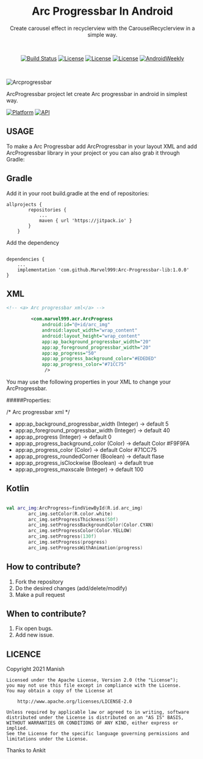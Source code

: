 <h1 align="center">  Arc Progressbar In Android</h1>

<p align="center">
Create carousel effect in recyclerview with the CarouselRecyclerview in a simple way.
</p>
</br>
<p align="center">
  <a href="https://github.com/sparrow007/CarouselRecyclerview/actions"><img alt="Build Status"src="https://github.com/sparrow007/CarouselRecyclerview/workflows/Android%20CI/badge.svg"/></a> 
  <a href="https://opensource.org/licenses/Apache-2.0"><img alt="License" src="https://img.shields.io/badge/License-Apache%202.0-blue.svg"/></a>
  <a href="http://developer.android.com/index.html"><img alt="License" src="https://img.shields.io/badge/platform-android-green.svg"/></a>
    <a href="https://android-arsenal.com/api?level=14"><img alt="License" src="https://img.shields.io/badge/API-14%2B-brightgreen.svg"/></a>
    <a href="https://mailchi.mp/kotlinweekly/kotlin-weekly-242"><img alt="AndroidWeekly" src="https://skydoves.github.io/badges/kotlin-weekly.svg"/></a>

</p>
</br>

![Arcprogressbar](https://user-images.githubusercontent.com/43094705/116447605-cd10c380-a875-11eb-8d70-4743cd0dbc0c.png)

ArcProgressbar project let create Arc progressbar in android in simplest way.

[![Platform](https://img.shields.io/badge/platform-android-green.svg)](http://developer.android.com/index.html)
[![API](https://img.shields.io/badge/API-13%2B-brightgreen.svg?style=flat)](https://android-arsenal.com/api?level=13)

USAGE
-----
To make a Arc Progressbar add ArcProgressbar in your layout XML and add ArcProgressbar library in your project or you can also grab it through Gradle:

Gradle
------
Add it in your root build.gradle at the end of repositories:
```
allprojects {
		repositories {
			...
			maven { url 'https://jitpack.io' }
		}
	}
```
Add the dependency
```

dependencies {
    ...
    implementation 'com.github.Marvel999:Arc-Progressbar-lib:1.0.0'
}
```


XML
-----

```xml
<!-- <a> Arc progressbar xml</a> -->

         <com.marvel999.acr.ArcProgress
             android:id="@+id/arc_img"
             android:layout_width="wrap_content"
             android:layout_height="wrap_content"
             app:ap_background_progressbar_width="20"
             app:ap_foreground_progressbar_width="20"
             app:ap_progress="50"
             app:ap_progress_background_color="#EDEDED"
             app:ap_progress_color="#71CC75"
              />

```
You may use the following properties in your XML to change your ArcProgressbar.

#####Properties:


/* Arc progressbar xml */

* app:ap_background_progressbar_width           (Integer)  -> default 5
* app:ap_foreground_progressbar_width           (Integer)  -> default 40
* app:ap_progress                               (Integer)  -> default 0
* app:ap_progress_background_color              (Color)    -> default Color #F9F9FA
* app:ap_progress_color                         (Color)    -> default Color #71CC75
* app:ap_progress_roundedCorner                 (Boolean)  -> default flase
* app:ap_progress_isClockwise                   (Boolean)  -> default true
* app:ap_progress_maxscale                      (Integer)  -> default 100

Kotlin
-----

```kotlin

val arc_img:ArcProgress=findViewById(R.id.arc_img)
        arc_img.setColor(R.color.white)
        arc_img.setProgressThickness(50f)
        arc_img.setProgressBackgroundColor(Color.CYAN)
        arc_img.setProgressColor(Color.YELLOW)
        arc_img.setProgress(130f)
        arc_img.setProgress(progress)
        arc_img.setProgressWithAnimation(progress)
```

## How to contribute?

1. Fork the repository 
2. Do the desired changes (add/delete/modify)
3. Make a pull request

## When to contribute?

1. Fix open bugs.
2. Add new issue.


LICENCE
-----

 Copyright 2021 Manish

    Licensed under the Apache License, Version 2.0 (the "License");
    you may not use this file except in compliance with the License.
    You may obtain a copy of the License at

        http://www.apache.org/licenses/LICENSE-2.0

    Unless required by applicable law or agreed to in writing, software
    distributed under the License is distributed on an "AS IS" BASIS,
    WITHOUT WARRANTIES OR CONDITIONS OF ANY KIND, either express or implied.
    See the License for the specific language governing permissions and
    limitations under the License.

 Thanks to Ankit
